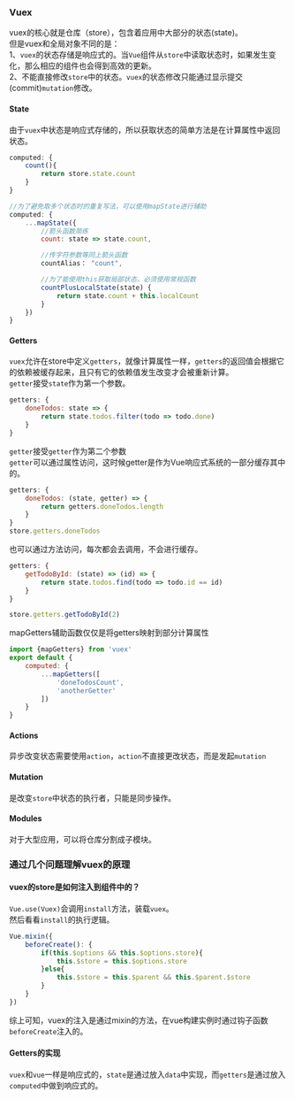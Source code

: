 <!--
 * @Author: your name
 * @Date: 2020-11-19 10:27:44
 * @LastEditTime: 2021-03-31 15:40:05
 * @LastEditors: Please set LastEditors
 * @Description: In User Settings Edit
 * @FilePath: \plan-A\Vue\Vuex.md
-->
### Vuex
vuex的核心就是仓库（store），包含着应用中大部分的状态(state)。  
但是vuex和全局对象不同的是：  
1、`vuex`的状态存储是响应式的。当`Vue`组件从`store`中读取状态时，如果发生变化，那么相应的组件也会得到高效的更新。  
2、不能直接修改`store`中的状态。`vuex`的状态修改只能通过显示提交(commit)`mutation`修改。  
#### State
由于`vuex`中状态是响应式存储的，所以获取状态的简单方法是在计算属性中返回状态。  
```JavaScript
computed: {
    count(){
        return store.state.count
    }
}

//为了避免取多个状态时的重复写法，可以使用mapState进行辅助
computed: {
    ...mapState({
        //箭头函数简练
        count: state => state.count,

        //传字符参数等同上箭头函数
        countAlias： "count",

        //为了能使用this获取局部状态，必须使用常规函数
        countPlusLocalState(state) {
            return state.count + this.localCount
        }
    })
}
```
#### Getters
`vuex`允许在store中定义`getters`，就像计算属性一样，`getters`的返回值会根据它的依赖被缓存起来，且只有它的依赖值发生改变才会被重新计算。  
`getter`接受`state`作为第一个参数。
```JavaScript
getters: {
    doneTodos: state => {
        return state.todos.filter(todo => todo.done)
    }
}
```
`getter`接受`getter`作为第二个参数  
`getter`可以通过属性访问，这时候getter是作为Vue响应式系统的一部分缓存其中的。  
```JavaScript
getters: {
    doneTodos: (state, getter) => {
        return getters.doneTodos.length
    }
}
store.getters.doneTodos
```
也可以通过方法访问，每次都会去调用，不会进行缓存。  
```JavaScript
getters: {
    getTodoById: (state) => (id) => {
        return state.todos.find(todo => todo.id == id)
    }
}

store.getters.getTodoById(2)
```
mapGetters辅助函数仅仅是将getters映射到部分计算属性  
```JavaScript
import {mapGetters} from 'vuex'
export default {
    computed: {
        ...mapGetters([
            'doneTodosCount',
            'anotherGetter'
        ])
    }
}
```

#### Actions
异步改变状态需要使用`action`，`action`不直接更改状态，而是发起`mutation`
#### Mutation
是改变`store`中状态的执行者，只能是同步操作。
#### Modules 
对于大型应用，可以将仓库分割成子模块。
### 通过几个问题理解vuex的原理
#### vuex的store是如何注入到组件中的？
`Vue.use(Vuex)`会调用`install`方法，装载`vuex`。  
然后看看`install`的执行逻辑。  
```JavaScript
Vue.mixin({
    beforeCreate(): {
        if(this.$options && this.$options.store){
            this.$store = this.$options.store
        }else{
            this.$store = this.$parent && this.$parent.$store
        }
    } 
})
```
综上可知，vuex的注入是通过mixin的方法，在vue构建实例时通过钩子函数`beforeCreate`注入的。
#### Getters的实现
`vuex`和`vue`一样是响应式的，`state`是通过放入`data`中实现，而`getters`是通过放入`computed`中做到响应式的。  
